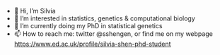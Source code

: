 - 👋 Hi, I’m Silvia
- 👀 I’m interested in statistics, genetics & computational biology
- 🌱 I’m currently doing my PhD in statistical genetics
- 📫 How to reach me: twitter @sshengen, or find me on my webpage https://www.ed.ac.uk/profile/silvia-shen-phd-student
